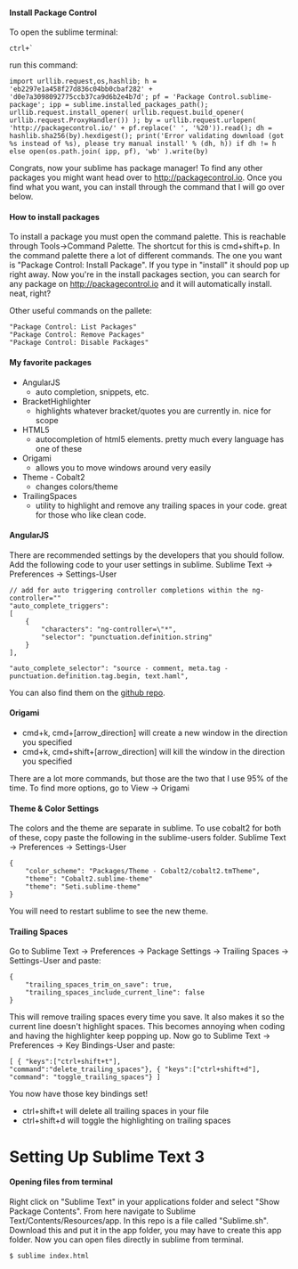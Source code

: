 #### Install Package Control

To open the sublime terminal:

    ctrl+`
  
run this command:
  
    import urllib.request,os,hashlib; h = 'eb2297e1a458f27d836c04bb0cbaf282' + 'd0e7a3098092775ccb37ca9d6b2e4b7d'; pf = 'Package Control.sublime-package'; ipp = sublime.installed_packages_path(); urllib.request.install_opener( urllib.request.build_opener( urllib.request.ProxyHandler()) ); by = urllib.request.urlopen( 'http://packagecontrol.io/' + pf.replace(' ', '%20')).read(); dh = hashlib.sha256(by).hexdigest(); print('Error validating download (got %s instead of %s), please try manual install' % (dh, h)) if dh != h else open(os.path.join( ipp, pf), 'wb' ).write(by)
  
Congrats, now your sublime has package manager! To find any other packages you might want head over to http://packagecontrol.io. Once you find what you want, you can install through the command that I will go over below.


#### How to install packages

To install a package you must open the command palette. This is reachable through Tools->Command Palette. The shortcut for this is cmd+shift+p. In the command palette there a lot of different commands. The one you want is "Package Control: Install Package". If you type in "install" it should pop up right away. Now you're in the install packages section, you can search for any package on http://packagecontrol.io and it will automatically install. neat, right?

Other useful commands on the pallete:

<pre><code>"Package Control: List Packages"
"Package Control: Remove Packages"
"Package Control: Disable Packages"
</code></pre>


####  My favorite packages

- AngularJS
  - auto completion, snippets, etc.
- BracketHighlighter
  - highlights whatever bracket/quotes you are currently in. nice for scope
- HTML5
  - autocompletion of html5 elements. pretty much every language has one of these
- Origami
  - allows you to move windows around very easily
- Theme - Cobalt2
  - changes colors/theme
- TrailingSpaces
  - utility to highlight and remove any trailing spaces in your code. great for those who like clean code.


#### AngularJS

There are recommended settings by the developers that you should follow. Add the following code to your user settings in sublime. Sublime Text -> Preferences -> Settings-User

    // add for auto triggering controller completions within the ng-controller=""
	"auto_complete_triggers":
    [
        {
            "characters": "ng-controller=\"*",
            "selector": "punctuation.definition.string"
        }
    ],

    "auto_complete_selector": "source - comment, meta.tag - punctuation.definition.tag.begin, text.haml",



You can also find them on the [github repo](https://github.com/angular-ui/AngularJS-sublime-package#user-content-recommended-settings).

#### Origami

- cmd+k, cmd+[arrow_direction] will create a new window in the direction you specified
- cmd+k, cmd+shift+[arrow_direction] will kill the window in the direction you specified

There are a lot more commands, but those are the two that I use 95% of the time. To find more options, go to View -> Origami

#### Theme & Color Settings
The colors and the theme are separate in sublime. To use cobalt2 for both of these, copy paste the following in the sublime-users folder. Sublime Text -> Preferences -> Settings-User

<pre><code>{
	"color_scheme": "Packages/Theme - Cobalt2/cobalt2.tmTheme",
    "theme": "Cobalt2.sublime-theme"
    "theme": "Seti.sublime-theme"
}
</code></pre>



You will need to restart sublime to see the new theme.

#### Trailing Spaces

Go to Sublime Text -> Preferences -> Package Settings -> Trailing Spaces -> Settings-User and paste:

<pre><code>{ 
	"trailing_spaces_trim_on_save": true,
	"trailing_spaces_include_current_line": false 
}
</code></pre>

This will remove trailing spaces every time you save. It also makes it so the current line doesn't highlight spaces. This becomes annoying when coding and having the highlighter keep popping up. Now go to Sublime Text -> Preferences -> Key Bindings-User and paste:
<code><pre>[
	{ "keys":["ctrl+shift+t"], "command":"delete_trailing_spaces"},
	{ "keys":["ctrl+shift+d"], "command": "toggle_trailing_spaces"}
]
</code></pre>

You now have those key bindings set! 
- ctrl+shift+t will delete all trailing spaces in your file
- ctrl+shift+d will toggle the highlighting on trailing spaces

# Setting Up Sublime Text 3

#### Opening files from terminal

Right click on "Sublime Text" in your applications folder and select "Show Package Contents". From here navigate to Sublime Text/Contents/Resources/app. In this repo is a file called "Sublime.sh". Download this and put it in the app folder, you may have to create this app folder. Now you can open files directly in sublime from terminal.
	
    $ sublime index.html	

